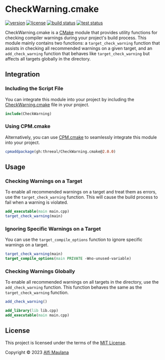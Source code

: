 # CheckWarning.cmake

[![version](https://img.shields.io/github/v/release/threeal/CheckWarning.cmake?style=flat-square)](https://github.com/threeal/CheckWarning.cmake/releases)
[![license](https://img.shields.io/github/license/threeal/CheckWarning.cmake?style=flat-square)](./LICENSE)
[![build status](https://img.shields.io/github/actions/workflow/status/threeal/CheckWarning.cmake/build.yaml?branch=main&style=flat-square)](https://github.com/threeal/CheckWarning.cmake/actions/workflows/build.yaml)
[![test status](https://img.shields.io/github/actions/workflow/status/threeal/CheckWarning.cmake/test.yaml?branch=main&style=flat-square)](https://github.com/threeal/CheckWarning.cmake/actions/workflows/test.yaml)

CheckWarning.cmake is a [CMake](https://cmake.org) module that provides utility functions for checking compiler warnings during your project's build process.
This module mainly contains two functions: a `target_check_warning` function that assists in checking all recommended warnings on a given target, and an `add_check_warning` function that behaves like `target_check_warning` but affects all targets globally in the directory.

## Integration

### Including the Script File

You can integrate this module into your project by including the [CheckWarning.cmake](./cmake/CheckWarning.cmake) file in your project.

```cmake
include(CheckWarning)
```

### Using CPM.cmake

Alternatively, you can use [CPM.cmake](https://github.com/cpm-cmake/CPM.cmake) to seamlessly integrate this module into your project.

```cmake
cpmaddpackage(gh:threeal/CheckWarning.cmake@2.0.0)
```

## Usage

### Checking Warnings on a Target

To enable all recommended warnings on a target and treat them as errors, use the `target_check_warning` function. This will cause the build process to fail when a warning is violated.

```cmake
add_executable(main main.cpp)
target_check_warning(main)
```

### Ignoring Specific Warnings on a Target

You can use the `target_compile_options` function to ignore specific warnings on a target.

```cmake
target_check_warning(main)
target_compile_options(main PRIVATE -Wno-unused-variable)
```

### Checking Warnings Globally

To enable all recommended warnings on all targets in the directory, use the `add_check_warning` function. This function behaves the same as the `target_check_warning` function.

```cmake
add_check_warning()

add_library(lib lib.cpp)
add_executable(main main.cpp)
```

## License

This project is licensed under the terms of the [MIT License](./LICENSE).

Copyright © 2023 [Alfi Maulana](https://github.com/threeal)
